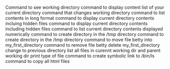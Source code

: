 Command to see working directory
command to display content list of your current directory
command that changes working directory
command to list contents in long format
command to display current directory contents incluing hidden files
command to display current directory contents including hidden files
command to list current directory contents displayed numerically
command to create directory in the /tmp directory
command to create directory in the /tmp directory
command to move file betty into my_first_directory
command to remove file betty
delete my_first_directory
change to previous directory
list all files in curennt working dir and parent working dir
print type of file
command to create symbolic link to /bin/ls
command to copy all html files
